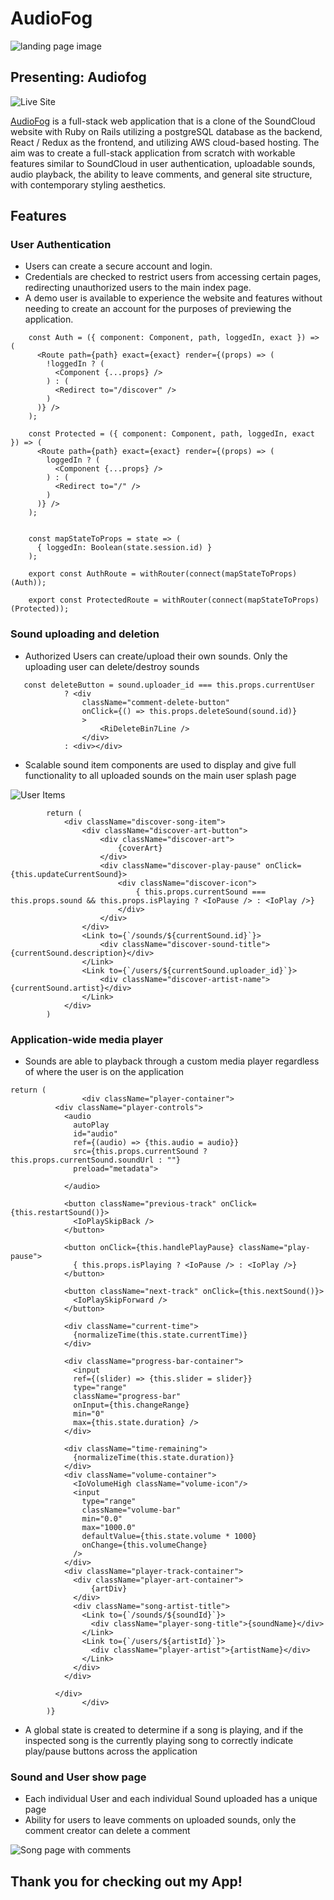 # AudioFog

![landing page image](https://github.com/Schploink/AudioFog/blob/main/app/assets/images/MainPage.png "Main Page Image")


## Presenting: Audiofog

![Live Site](https://github.com/Schploink/AudioFog/blob/main/app/assets/images/AFlogo1_vert_white.png "AudioFog logo white")

[AudioFog](https://audiofog.herokuapp.com/#/) is a full-stack web application that is a clone of the SoundCloud website with Ruby on Rails utilizing a postgreSQL database as the backend, React / Redux as the frontend, and utilizing AWS cloud-based hosting. The aim was to create a full-stack application from scratch with workable features similar to SoundCloud in user authentication, uploadable sounds, audio playback, the ability to leave comments, and general site structure, with contemporary styling aesthetics.

## Features

### User Authentication

  * Users can create a secure account and login.
  * Credentials are checked to restrict users from accessing certain pages, redirecting unauthorized users to the main index page.
  * A demo user is available to experience the website and features without needing to create an account for the purposes of previewing the application.
```
    const Auth = ({ component: Component, path, loggedIn, exact }) => (
      <Route path={path} exact={exact} render={(props) => (
        !loggedIn ? (
          <Component {...props} />
        ) : (
          <Redirect to="/discover" />
        )
      )} />
    );

    const Protected = ({ component: Component, path, loggedIn, exact }) => (
      <Route path={path} exact={exact} render={(props) => (
        loggedIn ? (
          <Component {...props} />
        ) : (
          <Redirect to="/" />
        )
      )} />
    );


    const mapStateToProps = state => (
      { loggedIn: Boolean(state.session.id) }
    );

    export const AuthRoute = withRouter(connect(mapStateToProps)(Auth));

    export const ProtectedRoute = withRouter(connect(mapStateToProps)(Protected));
```
### Sound uploading and deletion

  * Authorized Users can create/upload their own sounds. Only the uploading user can delete/destroy sounds

```
   const deleteButton = sound.uploader_id === this.props.currentUser
            ? <div 
                className="comment-delete-button"
                onClick={() => this.props.deleteSound(sound.id)}
                >
                    <RiDeleteBin7Line />
                </div>
            : <div></div>
```
  * Scalable sound item components are used to display and give full functionality to all uploaded sounds on the main user splash page

![User Items](https://github.com/Schploink/AudioFog/blob/main/app/assets/images/UserItems.png)
```
        return (
            <div className="discover-song-item">
                <div className="discover-art-button">
                    <div className="discover-art">
                        {coverArt}
                    </div>
                    <div className="discover-play-pause" onClick={this.updateCurrentSound}>
                        <div className="discover-icon">
                            { this.props.currentSound === this.props.sound && this.props.isPlaying ? <IoPause /> : <IoPlay />}
                        </div>
                    </div>
                </div>
                <Link to={`/sounds/${currentSound.id}`}>
                    <div className="discover-sound-title">{currentSound.description}</div>
                </Link>
                <Link to={`/users/${currentSound.uploader_id}`}>
                    <div className="discover-artist-name">{currentSound.artist}</div>
                </Link>
            </div>
        )

```
  
### Application-wide media player

  * Sounds are able to playback through a custom media player regardless of where the user is on the application

```
return (
		 		<div className="player-container">
          <div className="player-controls">
            <audio 
              autoPlay
              id="audio" 
              ref={(audio) => {this.audio = audio}} 
              src={this.props.currentSound ? this.props.currentSound.soundUrl : ""} 
              preload="metadata">

            </audio>

            <button className="previous-track" onClick={this.restartSound()}>
              <IoPlaySkipBack />
            </button>

            <button onClick={this.handlePlayPause} className="play-pause">
              { this.props.isPlaying ? <IoPause /> : <IoPlay />}
            </button>

            <button className="next-track" onClick={this.nextSound()}>
              <IoPlaySkipForward />
            </button>
            
            <div className="current-time">
              {normalizeTime(this.state.currentTime)}
            </div>

            <div className="progress-bar-container">
              <input 
              ref={(slider) => {this.slider = slider}} 
              type="range"
              className="progress-bar"
              onInput={this.changeRange}
              min="0"
              max={this.state.duration} />
            </div>

            <div className="time-remaining">
              {normalizeTime(this.state.duration)}
            </div>
            <div className="volume-container">
              <IoVolumeHigh className="volume-icon"/>
              <input 
                type="range"
                className="volume-bar"
                min="0.0"
                max="1000.0"
                defaultValue={this.state.volume * 1000}
                onChange={this.volumeChange}
              />
            </div>
            <div className="player-track-container">
              <div className="player-art-container">
                  {artDiv}
              </div>
              <div className="song-artist-title">
                <Link to={`/sounds/${soundId}`}>
                  <div className="player-song-title">{soundName}</div>
                </Link>
                <Link to={`/users/${artistId}`}>
                  <div className="player-artist">{artistName}</div>
                </Link>
              </div>
            </div>
            
          </div>
		 		</div>
		)}
```
  * A global state is created to determine if a song is playing, and if the inspected song is the currently playing song to correctly indicate play/pause buttons across the application


### Sound and User show page

  * Each individual User and each individual Sound uploaded has a unique page
  * Ability for users to leave comments on uploaded sounds, only the comment creator can delete a comment

![Song page with comments](https://github.com/Schploink/AudioFog/blob/main/app/assets/images/SongPage.png)


## Thank you for checking out my App!
